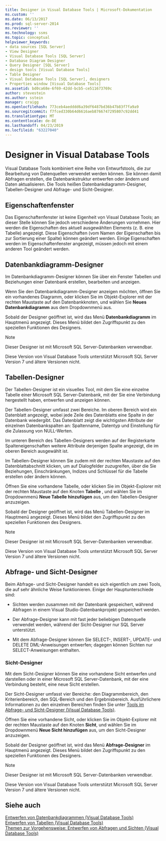 ```yaml
---
title: Designer in Visual Database Tools | Microsoft-Dokumentation
ms.custom: ''
ms.date: 06/13/2017
ms.prod: sql-server-2014
ms.reviewer: ''
ms.technology: ssms
ms.topic: conceptual
helpviewer_keywords:
- data sources [SQL Server]
- View Designer
- Visual Database Tools [SQL Server]
- Database Diagram Designer
- Query Designer [SQL Server]
- design tools [Visual Database Tools]
- Table Designer
- Visual Database Tools [SQL Server], designers
- Properties window [Visual Database Tools]
ms.assetid: bd0ca68e-6f69-42dd-bcb5-ce511673769c
author: stevestein
ms.author: sstein
manager: craigg
ms.openlocfilehash: 773ceb4aedddd6a39df6487bd36b47b83f7fa9a9
ms.sourcegitcommit: f7fced330b64d6616aeb8766747295807c92dd41
ms.translationtype: MT
ms.contentlocale: de-DE
ms.lasthandoff: 04/23/2019
ms.locfileid: "63227040"
---
```

# <a name="visual-database-tool-designers"></a>Designer in Visual Database Tools
  Visual Database Tools kombiniert eine Reihe von Entwurfstools, die zur Bearbeitung von Datenquellen verwendet werden können. Sie können damit Abfragen erstellen, die Datenbankstruktur entwerfen oder ändern und Daten aktualisieren. Die Tools heißen Datenbankdiagramm-Designer, Tabellen-Designer und Abfrage- und Sicht-Designer.  
  
## <a name="properties-window"></a>Eigenschaftenfenster  
 Das Eigenschaftenfenster ist keine Eigenheit von Visual Database Tools; an dieser Stelle können Sie jedoch verschiedene Änderungen vornehmen. Hier werden die Eigenschaften des aktuell ausgewählten Elements (z. B. eine Tabelle) angezeigt. Diese Eigenschaften (vom Namen der Eigenschaften bis zur Sortierung einer Spalte) können geändert werden. Einige Eigenschaften werden im Eigenschaftenfenster angezeigt, müssen jedoch mit einem anderen Tool geändert werden.  
  
## <a name="database-diagram-designer"></a>Datenbankdiagramm-Designer  
 Im Datenbankdiagramm-Designer können Sie über ein Fenster Tabellen und Beziehungen einer Datenbank erstellen, bearbeiten und anzeigen.  
  
 Wenn Sie den Datenbankdiagramm-Designer anzeigen möchten, öffnen Sie ein vorhandenes Diagramm, oder klicken Sie im Objekt-Explorer mit der rechten Maustaste auf den Datenbankknoten, und wählen Sie **Neues Datenbankdiagramm** aus dem Dropdownmenü aus.  
  
 Sobald der Designer geöffnet ist, wird das Menü **Datenbankdiagramm** im Hauptmenü angezeigt. Dieses Menü bildet den Zugriffspunkt zu den speziellen Funktionen des Designers.  
  
> [!NOTE]  
>  Dieser Designer ist mit Microsoft SQL Server-Datenbanken verwendbar.  
>   
>  Diese Version von Visual Database Tools unterstützt Microsoft SQL Server Version 7 und ältere Versionen nicht.  
  
## <a name="table-designer"></a>Tabellen-Designer  
 Der Tabellen-Designer ist ein visuelles Tool, mit dem Sie eine einzelne Tabelle einer Microsoft SQL Server-Datenbank, mit der Sie eine Verbindung hergestellt haben, entwerfen und anzeigen können.  
  
 Der Tabellen-Designer umfasst zwei Bereiche. Im oberen Bereich wird ein Datenblatt angezeigt, wobei jede Zeile des Datenblatts eine Spalte in der Datenbank wiedergibt. Das Datenblatt zeigt die wichtigsten Attribute der einzelnen Datenbankspalten an: Spaltenname, Datentyp und Einstellung für die Zulassung von NULL-Werten.  
  
 Im unteren Bereich des Tabellen-Designers werden auf der Registerkarte Spalteneigenschaften weitere Attribute derjenigen Spalte angezeigt, die im oberen Bereich ausgewählt ist.  
  
 Im Tabellen-Designer können Sie zudem mit der rechten Maustaste auf den Datenblattabschnitt klicken, um auf Dialogfelder zuzugreifen, über die Sie Beziehungen, Einschränkungen, Indizes und Schlüssel für die Tabelle erstellen oder ändern können.  
  
 Öffnen Sie eine vorhandene Tabelle, oder klicken Sie im Objekt-Explorer mit der rechten Maustaste auf den Knoten **Tabelle** , und wählen Sie im Dropdownmenü **Neue Tabelle hinzufügen** aus, um den Tabellen-Designer anzuzeigen.  
  
 Sobald der Designer geöffnet ist, wird das Menü Tabellen-Designer im Hauptmenü angezeigt. Dieses Menü bildet den Zugriffspunkt zu den speziellen Funktionen des Designers.  
  
> [!NOTE]  
>  Dieser Designer ist mit Microsoft SQL Server-Datenbanken verwendbar.  
>   
>  Diese Version von Visual Database Tools unterstützt Microsoft SQL Server Version 7 und ältere Versionen nicht.  
  
## <a name="query-and-view-designer"></a>Abfrage- und Sicht-Designer  
 Beim Abfrage- und Sicht-Designer handelt es sich eigentlich um zwei Tools, die auf sehr ähnliche Weise funktionieren. Einige der Hauptunterschiede sind:  
  
-   Sichten werden zusammen mit der Datenbank gespeichert, während Abfragen in einem Visual Studio-Datenbankprojekt gespeichert werden.  
  
-   Der Abfrage-Designer kann mit fast jeder beliebigen Datenquelle verwendet werden, während der Sicht-Designer nur SQL Server unterstützt.  
  
-   Mit dem Abfrage-Designer können Sie SELECT-, INSERT-, UPDATE- und DELETE DML-Anweisungen entwerfen; dagegen können Sichten nur SELECT-Anweisungen enthalten.  
  
### <a name="view-designer"></a>Sicht-Designer  
 Mit dem Sicht-Designer können Sie eine vorhandene Sicht entwerfen und darstellen oder in einer Microsoft SQL Server-Datenbank, mit der eine Verbindung besteht, eine neue Sicht erstellen.  
  
 Der Sicht-Designer umfasst vier Bereiche: den Diagrammbereich, den Kriterienbereich, den SQL-Bereich und den Ergebnisbereich. Ausführlichere Informationen zu den einzelnen Bereichen finden Sie unter [Tools im Abfrage- und Sicht-Designer &#40;Visual Database Tools&#41;](visual-database-tools.md).  
  
 Öffnen Sie eine vorhandene Sicht, oder klicken Sie im Objekt-Explorer mit der rechten Maustaste auf den Knoten **Sicht**, und wählen Sie im Dropdownmenü **Neue Sicht hinzufügen** aus, um den Sicht-Designer anzuzeigen.  
  
 Sobald der Designer geöffnet ist, wird das Menü **Abfrage-Designer** im Hauptmenü angezeigt. Dieses Menü bildet den Zugriffspunkt zu den speziellen Funktionen des Designers.  
  
> [!NOTE]  
>  Dieser Designer ist mit Microsoft SQL Server-Datenbanken verwendbar.  
>   
>  Diese Version von Visual Database Tools unterstützt Microsoft SQL Server Version 7 und ältere Versionen nicht.  
  
## <a name="see-also"></a>Siehe auch  
 [Entwerfen von Datenbankdiagrammen &#40;Visual Database Tools&#41;](design-database-diagrams-visual-database-tools.md)   
 [Entwerfen von Tabellen &#40;Visual Database Tools&#41;](design-tables-visual-database-tools.md)   
 [Themen zur Vorgehensweise: Entwerfen von Abfragen und Sichten &#40;Visual Database Tools&#41;](design-queries-and-views-how-to-topics-visual-database-tools.md)  
  
  
